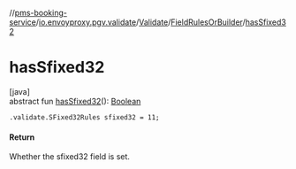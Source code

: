//[pms-booking-service](../../../../index.md)/[io.envoyproxy.pgv.validate](../../index.md)/[Validate](../index.md)/[FieldRulesOrBuilder](index.md)/[hasSfixed32](has-sfixed32.md)

# hasSfixed32

[java]\
abstract fun [hasSfixed32](has-sfixed32.md)(): [Boolean](https://kotlinlang.org/api/core/kotlin-stdlib/kotlin/-boolean/index.html)

`.validate.SFixed32Rules sfixed32 = 11;`

#### Return

Whether the sfixed32 field is set.